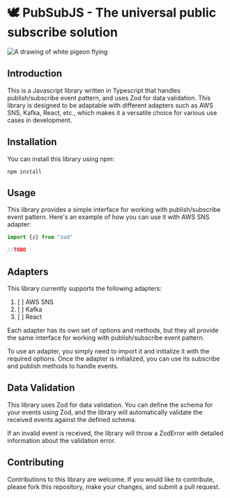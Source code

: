 #  🕊️ PubSubJS - The universal public subscribe solution

![A drawing of white pigeon flying](https://i.imgur.com/lIqyWco.png)

## Introduction 
This is a Javascript library written in Typescript that handles publish/subscribe event pattern, and uses Zod for data validation. This library is designed to be adaptable with different adapters such as AWS SNS, Kafka, React, etc., which makes it a versatile choice for various use cases in development.

## Installation

You can install this library using npm:
```
npm install 
```

## Usage
This library provides a simple interface for working with publish/subscribe event pattern. Here's an example of how you can use it with AWS SNS adapter:

```typescript
import {z} from "zod"

//TODO
```

## Adapters
This library currently supports the following adapters:

1. [ ] AWS SNS
2. [ ] Kafka
3. [ ] React

Each adapter has its own set of options and methods, but they all provide the same interface for working with publish/subscribe event pattern.

To use an adapter, you simply need to import it and initialize it with the required options. Once the adapter is initialized, you can use its subscribe and publish methods to handle events.

## Data Validation
This library uses Zod for data validation. You can define the schema for your events using Zod, and the library will automatically validate the received events against the defined schema.

If an invalid event is received, the library will throw a ZodError with detailed information about the validation error.

## Contributing
Contributions to this library are welcome. If you would like to contribute, please fork this repository, make your changes, and submit a pull request.
